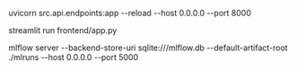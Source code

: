 uvicorn src.api.endpoints:app --reload --host 0.0.0.0 --port 8000

streamlit run frontend/app.py

mlflow server --backend-store-uri sqlite:///mlflow.db --default-artifact-root ./mlruns --host 0.0.0.0 --port 5000